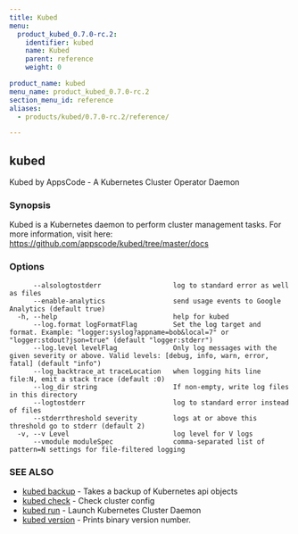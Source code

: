 ```yaml
---
title: Kubed
menu:
  product_kubed_0.7.0-rc.2:
    identifier: kubed
    name: Kubed
    parent: reference
    weight: 0

product_name: kubed
menu_name: product_kubed_0.7.0-rc.2
section_menu_id: reference
aliases:
  - products/kubed/0.7.0-rc.2/reference/

---
```

## kubed

Kubed by AppsCode - A Kubernetes Cluster Operator Daemon

### Synopsis

Kubed is a Kubernetes daemon to perform cluster management tasks. For more information, visit here: https://github.com/appscode/kubed/tree/master/docs

### Options

```
      --alsologtostderr                  log to standard error as well as files
      --enable-analytics                 send usage events to Google Analytics (default true)
  -h, --help                             help for kubed
      --log.format logFormatFlag         Set the log target and format. Example: "logger:syslog?appname=bob&local=7" or "logger:stdout?json=true" (default "logger:stderr")
      --log.level levelFlag              Only log messages with the given severity or above. Valid levels: [debug, info, warn, error, fatal] (default "info")
      --log_backtrace_at traceLocation   when logging hits line file:N, emit a stack trace (default :0)
      --log_dir string                   If non-empty, write log files in this directory
      --logtostderr                      log to standard error instead of files
      --stderrthreshold severity         logs at or above this threshold go to stderr (default 2)
  -v, --v Level                          log level for V logs
      --vmodule moduleSpec               comma-separated list of pattern=N settings for file-filtered logging
```

### SEE ALSO

* [kubed backup](/products/kubed/0.7.0-rc.2/reference/kubed_backup)	 - Takes a backup of Kubernetes api objects
* [kubed check](/products/kubed/0.7.0-rc.2/reference/kubed_check)	 - Check cluster config
* [kubed run](/products/kubed/0.7.0-rc.2/reference/kubed_run)	 - Launch Kubernetes Cluster Daemon
* [kubed version](/products/kubed/0.7.0-rc.2/reference/kubed_version)	 - Prints binary version number.

